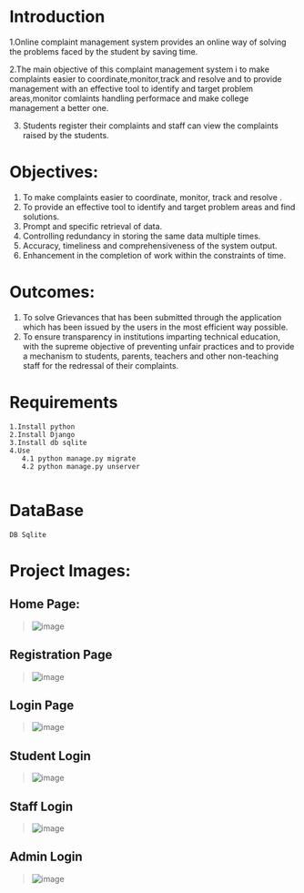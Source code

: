 

# Introduction
1.Online complaint management system provides an online way of solving the problems faced by the student by saving time. 

2.The main objective of this complaint management system i to make complaints easier to coordinate,monitor,track and resolve and to provide management with an effective tool to identify and target problem areas,monitor comlaints handling performace and make college management a better one.

3.	Students register their complaints and staff can view the complaints raised by the students.

# Objectives:
1.	To make complaints easier to coordinate, monitor, track and resolve . 
2.	To provide an effective tool to identify and target problem areas and find solutions.
3.	Prompt and specific retrieval of data.
4.	Controlling redundancy in storing the same data multiple times.
5.	Accuracy, timeliness and comprehensiveness of the system output. 
6.	Enhancement in the completion of work within the constraints of time. 

# Outcomes:
1.	To solve Grievances that has been submitted through the application which has been issued by the users in the most efficient way possible.
2.	To ensure transparency in institutions imparting technical education, with the supreme objective of preventing unfair practices and to provide a mechanism to students, parents, teachers and other non-teaching staff for the redressal of their complaints.

# Requirements
```
1.Install python
2.Install Django
3.Install db sqlite
4.Use
   4.1 python manage.py migrate
   4.2 python manage.py unserver
  

```
# DataBase

```
DB Sqlite
```
# Project Images:
## Home Page:
>![image](https://user-images.githubusercontent.com/87935196/200155617-8f8bbb7a-bb55-46d3-8650-79fb632d96a7.png)


## Registration Page
> ![image](https://user-images.githubusercontent.com/87935196/200155678-e361b812-37b9-408c-ade0-84a3eb536483.png)


## Login Page
> ![image](https://user-images.githubusercontent.com/87935196/200155740-72fb0291-3d24-4980-a224-4280713f88be.png)

## Student Login
> ![image](https://user-images.githubusercontent.com/87935196/200155769-c84cdccb-59e5-443b-8ef5-6af3f0894dab.png)
 
## Staff Login
>![image](https://user-images.githubusercontent.com/87935196/200155821-82a35f32-680b-4759-bd57-f267aed6333e.png)

## Admin Login
> ![image](https://user-images.githubusercontent.com/87935196/200155885-1dc889f0-c287-420b-bf4c-eddeb5482efe.png)
